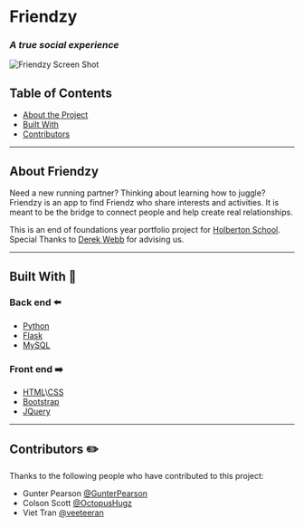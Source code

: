 # Friendzy
### *A true social experience*
![Friendzy Screen Shot](https://raw.githubusercontent.com/veeteeran/Friendzy/master/web_flask/static/img/Friendzy_Screenshot.png)
<!-- TABLE OF CONTENTS -->
## Table of Contents

* [About the Project](#about-the-project)
* [Built With](#built-with)
* [Contributors](#contributors)
---
<!-- ABOUT THE PROJECT -->
## About Friendzy 

Need a new running partner? Thinking about learning how to juggle? Friendzy is an app to find Friendz who share interests and activities. It is meant to be the bridge to connect people and help create real relationships.

This is an end of foundations year portfolio project for [Holberton School](https://www.holbertonschool.com/?utm_source=adwords&utm_medium=search&utm_campaign=sf_search_brand&gclid=Cj0KCQjw59n8BRD2ARIsAAmgPmJMFtU63fQ-v3EGXZ1GhcMDDWvqY2F_QiJT7Kk6oe9YtVoJyxfywiMaApAREALw_wcB). Special Thanks to [Derek Webb](https://www.linkedin.com/in/derek-webb-9794251a1) for advising us.

---
## Built With :wrench:
### Back end :arrow_left:
* [Python](https://www.python.org/)
* [Flask](https://flask.palletsprojects.com/en/1.1.x/)
* [MySQL](https://www.mysql.com/)
### Front end :arrow_right:
* [HTML](https://www.w3schools.com/html/)\\[CSS](https://www.w3schools.com/css/)
* [Bootstrap](https://getbootstrap.com)
* [JQuery](https://jquery.com/)
---
## Contributors :pencil2:

Thanks to the following people who have contributed to this project:

* Gunter Pearson [@GunterPearson](https://github.com/GunterPearson)
* Colson Scott [@OctopusHugz](https://github.com/OctopusHugz)
* Viet Tran [@veeteeran](https://github.com/veeteeran)
